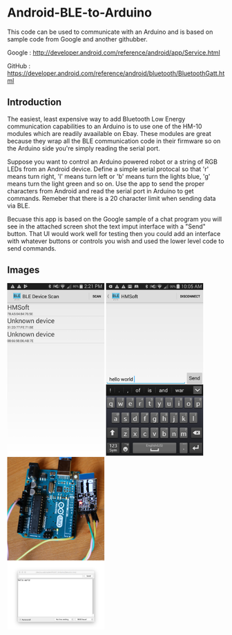 
Android-BLE-to-Arduino
===================================

This code can be used to communicate with an Arduino and is based on sample code from Google and another githubber.

Google : http://developer.android.com/reference/android/app/Service.html

GitHub : https://developer.android.com/reference/android/bluetooth/BluetoothGatt.html

Introduction
------------

The easiest, least expensive way to add Bluetooth Low Energy communication capabilities to an Arduino is to use one of the HM-10 modules which are readily avaailable on Ebay.  These modules are great because they wrap all the BLE communication code in their firmware so on the Arduino side you're simply reading the serial port.  

Suppose you want to control an Arduino powered robot or a string of RGB LEDs from an Android device.  Define a simple serial protocal so that 'r' means turn right, 'l' means turn left or 'b' means turn the lights blue, 'g' means turn the light green and so on.  Use the app to send the proper characters from Android and read the serial port in Arduino to get commands.  Remeber that there is a 20 character limit when sending data via BLE.  

Becuase this app is based on the Google sample of a chat program you will see in the attached screen shot the text imput interface with a "Send" button. That UI would work well for testing then you could add an interface with whatever buttons or controls you wish and used the lower level code to send commands.  


Images
-------------

<img src="screenshots/1-main.png" height="400" alt="Screenshot"/> <img src="screenshots/2-detail.png" height="400" alt="Screenshot"/> <img src="screenshots/arduino.png" height="400" alt="Screenshot"/> 




